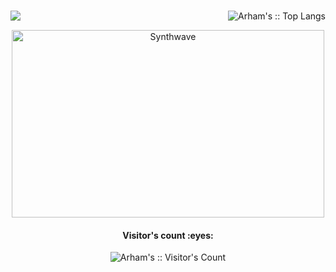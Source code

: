 ###
<!--
I am:
- currently working on my personal website
- learning python, c++, html/css/js
- looking to collaborate on any machine learning or algorithm based project (preferably in python)
- how to reach me: Discord -> arham#9466, Email -> arham.siddiqui61@gmail.com, Instagram -> [@krm_arham](https://www.instagram.com/krm_arham/)
--> 

<img align="left" src="https://github-readme-stats.vercel.app/api?username=arham-siddiqui&&layout=compact&count_private=true&show_icons=true&hide_border=true&include_all_commits=true&bg_color=0D1117&title_color=bd001f&text_color=FFFFFF&icon_color=FFFFFF"/>
<p align="right"><img src="https://github-readme-stats.vercel.app/api/top-langs/?username=arham-siddiqui&langs_count=100&theme=tokyonight&layout=compact" alt="Arham's :: Top Langs" /></p>


<p align="center"><img src="https://thumbs.gfycat.com/BigheartedGrimFlea-mobile.mp4" alt="Synthwave" height="300" width="500"></p>


<h4 align="center">Visitor's count :eyes:</h4>

<p align="center"><img src="https://profile-counter.glitch.me/{arham-siddiqui}/count.svg" alt="Arham's :: Visitor's Count" /></p>
